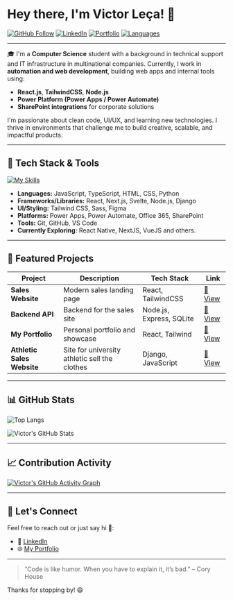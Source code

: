 # Hey there, I'm Victor Leça! 👋

[![GitHub Follow](https://img.shields.io/github/followers/vlecabr?label=Follow&style=social)](https://github.com/vlecabr)
[![LinkedIn](https://img.shields.io/badge/LinkedIn-Victor%20Leça-blue?style=flat-square&logo=linkedin)](https://www.linkedin.com/in/victor-leca-vlkbr/)
[![Portfolio](https://img.shields.io/badge/Portfolio-Visit-informational?style=flat-square&logo=vercel)](https://my-portfolio-eta-ashy-53.vercel.app/)
[![Languages](https://img.shields.io/github/languages/top/vlecabr/my-portfolio?style=flat-square)](https://github.com/vLecaBR/my-portfolio)

---

🎓 I'm a **Computer Science** student with a background in technical support and IT infrastructure in multinational companies. Currently, I work in **automation and web development**, building web apps and internal tools using:

- **React.js**, **TailwindCSS**, **Node.js**
- **Power Platform (Power Apps / Power Automate)**
- **SharePoint integrations** for corporate solutions

I'm passionate about clean code, UI/UX, and learning new technologies. I thrive in environments that challenge me to build creative, scalable, and impactful products.

---

## 🚀 Tech Stack & Tools

[![My Skills](https://skillicons.dev/icons?i=react,js,ts,html,css,nodejs,tailwind,sass,sqlite,nextjs,vuejs,django,figma,git,github,vscode)](https://skillicons.dev)

- **Languages:** JavaScript, TypeScript, HTML, CSS, Python
- **Frameworks/Libraries:** React, Next.js, Svelte, Node.js, Django
- **UI/Styling:** Tailwind CSS, Sass, Figma
- **Platforms:** Power Apps, Power Automate, Office 365, SharePoint
- **Tools:** Git, GitHub, VS Code
- **Currently Exploring:** React Native, NextJS, VueJS and others.

---

## 📌 Featured Projects

| Project | Description | Tech Stack | Link |
|--------|-------------|------------|------|
| **Sales Website** | Modern sales landing page | React, TailwindCSS | [🔗 View](https://github.com/vLecaBR/sales-website-model) |
| **Backend API** | Backend for the sales site | Node.js, Express, SQLite | [🔗 View](https://github.com/vLecaBR/sales-website-model-backend) |
| **My Portfolio** | Personal portfolio and showcase | React, Tailwind | [🔗 View](https://github.com/vLecaBR/my-portfolio) |
| **Athletic Sales Website** | Site for university athletic sell the clothes | Django, JavaScript | [🔗 View](https://github.com/Lu4head/Site_Tec_Barao) |

---

## 📊 GitHub Stats

![Top Langs](https://github-readme-stats.vercel.app/api/top-langs/?username=vlecabr&layout=compact&theme=tokyonight)

![Victor's GitHub Stats](https://github-readme-stats.vercel.app/api?username=vlecabr&show_icons=true&theme=tokyonight)


---

## 📈 Contribution Activity

[![Victor's GitHub Activity Graph](https://github-readme-activity-graph.vercel.app/graph?username=vlecabr&theme=tokyo-night&hide_border=true)](https://github.com/Ashutosh00710/github-readme-activity-graph)

---

## 💬 Let's Connect

Feel free to reach out or just say hi 👋:

- 🔗 [LinkedIn](https://www.linkedin.com/in/victor-leca-vlkbr/)
- 🌐 [My Portfolio](https://my-portfolio-eta-ashy-53.vercel.app/)

---

> “Code is like humor. When you have to explain it, it’s bad.” – Cory House

Thanks for stopping by! 😄
